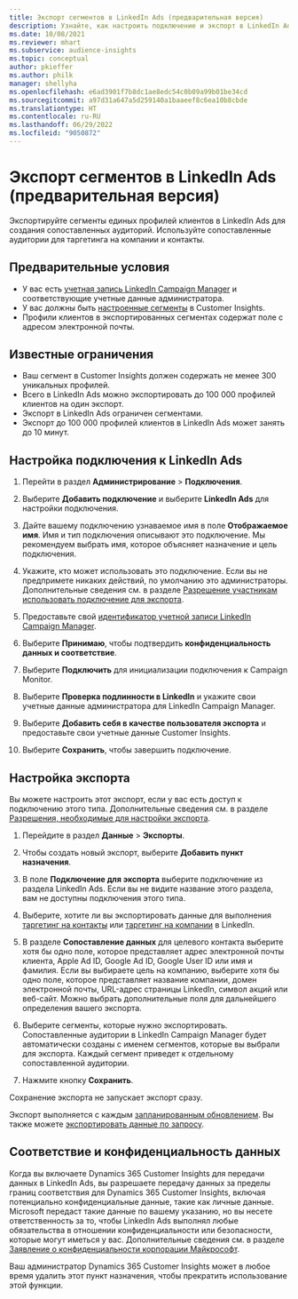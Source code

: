 ```yaml
---
title: Экспорт сегментов в LinkedIn Ads (предварительная версия)
description: Узнайте, как настроить подключение и экспорт в LinkedIn Ads.
ms.date: 10/08/2021
ms.reviewer: mhart
ms.subservice: audience-insights
ms.topic: conceptual
author: pkieffer
ms.author: philk
manager: shellyha
ms.openlocfilehash: e6ad3901f7b8dc1ae8edc54c0b09a99b01be34cd
ms.sourcegitcommit: a97d31a647a5d259140a1baaeef8c6ea10b8cbde
ms.translationtype: HT
ms.contentlocale: ru-RU
ms.lasthandoff: 06/29/2022
ms.locfileid: "9050872"
---
```

# <a name="export-segments-to-linkedin-ads-preview"></a>Экспорт сегментов в LinkedIn Ads (предварительная версия)

Экспортируйте сегменты единых профилей клиентов в LinkedIn Ads для создания сопоставленных аудиторий. Используйте сопоставленные аудитории для таргетинга на компании и контакты.

## <a name="prerequisites"></a>Предварительные условия

-   У вас есть [учетная запись LinkedIn Campaign Manager](https://business.linkedin.com/marketing-solutions/ads) и соответствующие учетные данные администратора.
-   У вас должны быть [настроенные сегменты](segments.md) в Customer Insights.
-   Профили клиентов в экспортированных сегментах содержат поле с адресом электронной почты.

## <a name="known-limitations"></a>Известные ограничения

- Ваш сегмент в Customer Insights должен содержать не менее 300 уникальных профилей. 
- Всего в LinkedIn Ads можно экспортировать до 100 000 профилей клиентов на один экспорт.
- Экспорт в LinkedIn Ads ограничен сегментами.
- Экспорт до 100 000 профилей клиентов в LinkedIn Ads может занять до 10 минут. 

## <a name="set-up-the-connection-to-linkedin-ads"></a>Настройка подключения к LinkedIn Ads

1. Перейти в раздел **Администрирование** > **Подключения**.

1. Выберите **Добавить подключение** и выберите **LinkedIn Ads** для настройки подключения.

1. Дайте вашему подключению узнаваемое имя в поле **Отображаемое имя**. Имя и тип подключения описывают это подключение. Мы рекомендуем выбрать имя, которое объясняет назначение и цель подключения.

1. Укажите, кто может использовать это подключение. Если вы не предпримете никаких действий, по умолчанию это администраторы. Дополнительные сведения см. в разделе [Разрешение участникам использовать подключение для экспорта](connections.md#allow-contributors-to-use-a-connection-for-exports).

1. Предоставьте свой [идентификатор учетной записи LinkedIn Campaign Manager](https://www.linkedin.com/help/lms/answer/a424270).

1. Выберите **Принимаю**, чтобы подтвердить **конфиденциальность данных и соответствие**.

1. Выберите **Подключить** для инициализации подключения к Campaign Monitor.

1. Выберите **Проверка подлинности в LinkedIn** и укажите свои учетные данные администратора для LinkedIn Campaign Manager.

1. Выберите **Добавить себя в качестве пользователя экспорта** и предоставьте свои учетные данные Customer Insights.

1. Выберите **Сохранить**, чтобы завершить подключение.

## <a name="configure-an-export"></a>Настройка экспорта

Вы можете настроить этот экспорт, если у вас есть доступ к подключению этого типа. Дополнительные сведения см. в разделе [Разрешения, необходимые для настройки экспорта](export-destinations.md#set-up-a-new-export).

1. Перейдите в раздел **Данные** > **Экспорты**.

1. Чтобы создать новый экспорт, выберите **Добавить пункт назначения**.

1. В поле **Подключение для экспорта** выберите подключение из раздела LinkedIn Ads. Если вы не видите название этого раздела, вам не доступны подключения этого типа.

1. Выберите, хотите ли вы экспортировать данные для выполнения [таргетинг на контакты](https://business.linkedin.com/marketing-solutions/ad-targeting/contact-targeting) или [таргетинг на компании](https://business.linkedin.com/marketing-solutions/ad-targeting/account-targeting) в LinkedIn. 

1. В разделе **Сопоставление данных** для целевого контакта выберите хотя бы одно поле, которое представляет адрес электронной почты клиента, Apple Ad ID, Google Ad ID, Google User ID или имя и фамилия. Если вы выбираете цель на компанию, выберите хотя бы одно поле, которое представляет название компании, домен электронной почты, URL-адрес страницы LinkedIn, символ акций или веб-сайт. Можно выбрать дополнительные поля для дальнейшего определения вашего экспорта. 

1. Выберите сегменты, которые нужно экспортировать. Сопоставленные аудитории в LinkedIn Campaign Manager будет автоматически созданы с именем сегментов, которые вы выбрали для экспорта. Каждый сегмент приведет к отдельному сопоставленной аудитории. 

1. Нажмите кнопку **Сохранить**.

Сохранение экспорта не запускает экспорт сразу.

Экспорт выполняется с каждым [запланированным обновлением](system.md#schedule-tab). Вы также можете [экспортировать данные по запросу](export-destinations.md#run-exports-on-demand). 


## <a name="data-privacy-and-compliance"></a>Соответствие и конфиденциальность данных

Когда вы включаете Dynamics 365 Customer Insights для передачи данных в LinkedIn Ads, вы разрешаете передачу данных за пределы границ соответствия для Dynamics 365 Customer Insights, включая потенциально конфиденциальные данные, такие как личные данные. Microsoft передаст такие данные по вашему указанию, но вы несете ответственность за то, чтобы LinkedIn Ads выполнял любые обязательства в отношении конфиденциальности или безопасности, которые могут иметься у вас. Дополнительные сведения см. в разделе [Заявление о конфиденциальности корпорации Майкрософт](https://go.microsoft.com/fwlink/?linkid=396732).

Ваш администратор Dynamics 365 Customer Insights может в любое время удалить этот пункт назначения, чтобы прекратить использование этой функции.
